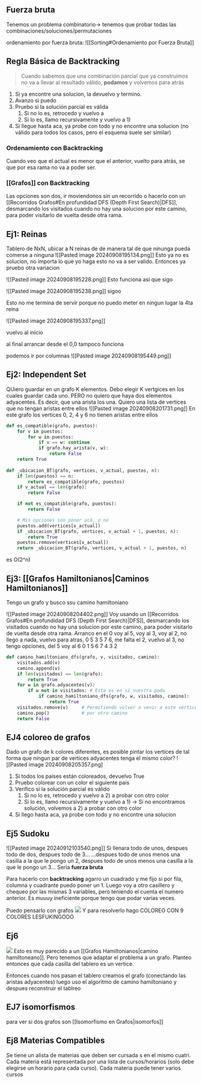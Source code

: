 ## Fuerza bruta
Tenemos un problema combinatorio-> tenemos que probar todas las combinaciones/soluciones/permutaciones

ordenamiento por fuerza bruta: ![[Sorting#Ordenamiento por Fuerza Bruta]]
## Regla Básica de Backtracking
> Cuando sabemos que una combinación parcial que ya construimos no va a llevar al resultado válido, **podamos** y volvemos para atrás


1) Si ya encontre una solucion, la devuelvo y termino.
2) Avanzo si puedo
3) Pruebo si la solución parcial es válida
	1) Si no lo es, retrocedo y vuelvo a 
	2) Si lo es, llamo recursivamente y vuelvo a 1)
4) Si llegue hasta aca, ya probe con todo y no encontre una solucion
(no válido para todos los casos, pero el esquema suele ser similar)


### Ordenamiento con Backtracking
Cuando veo que el actual es menor que el anterior, vuelto para atrás, se que por esa rama no va a poder ser.

### [[Grafos]] con Backtracking 
Las opciones son dos, ir moviendonos sin un recorrido o hacerlo con un [[Recorridos Grafos#En profundidad DFS (Depth First Search)|DFS]], desmarcando los visitados cuando no hay una solucion por este camino, para poder visitarlo de vuelta desde otra rama.


## Ej1: Reinas

Tablero de NxN, ubicar a N reinas de de manera tal de que ninunga pueda comerse a ninguna
![[Pasted image 20240908195134.png]]
Esto ya no es solucion, no importa lo que yo haga esto no va a ser valido. Entonces ya pruebo otra variacion

![[Pasted image 20240908195228.png]]
Esto funciona asi que sigo

![[Pasted image 20240908195238.png]]
sigoo

Esto no me termina de servir porque no puedo meter en ningun lugar la 4ta reina


![[Pasted image 20240908195337.png]]

vuelvo al inicio

al final arrancar desde el 0,0 tampoco funciona

podemos ir por columnas 
![[Pasted image 20240908195449.png]]


## Ej2: Independent Set 
QUiero guardar en un grafo K elementos. Debo elegir K vertgices en los cuales guardar cada uno. PERO no quiero  que haya dos elementos adyacentes. Es decir, que una arista los una. Quiero una lista de vertices que no tengan aristas entre ellos
![[Pasted image 20240908201731.png]]
En este grafo los vertices 0, 2, 4 y 6 no tienen aristas entre ellos

```python 
def es_compatible(grafo, puestos):
    for v in puestos:
        for w in puestos:
            if v == w: continue
            if grafo.hay_arista(v, w):
                return False
    return True
    
def _ubicacion_BT(grafo, vertices, v_actual, puestos, n):
    if len(puestos) == n:
        return es_compatible(grafo, puestos)
    if v_actual == len(grafo):
        return False

    if not es_compatible(grafo, puestos):
        return False

    # Mis opciones son poner acá, o no
    puestos.add(vertices[v_actual])
    if _ubicacion_BT(grafo, vertices, v_actual + 1, puestos, n):
        return True
    puestos.remove(vertices[v_actual])
    return _ubicacion_BT(grafo, vertices, v_actual + 1, puestos, n)
```

es O(2^n)



## Ej3: [[Grafos Hamiltonianos|Caminos Hamiltonianos]]
Tengo un grafo y busco ssu camino hamiltoniano


![[Pasted image 20240908204402.png]]
Voy usando un [[Recorridos Grafos#En profundidad DFS (Depth First Search)|DFS]], desmarcando los visitados cuando no hay una solucion por este camino, para poder visitarlo de vuelta desde otra rama.
Arranco en el 0 voy al 5, voy al 3, voy al 2, no llego a nada, vuelvo para atras, 
0 5 3 5 7 6, me falta el 2, vuelvo al 3, no tengo opciones, del 5 voy al 6
0 1 5 6 7 4 3 2 

```python 
def camino_hamiltoniano_dfs(grafo, v, visitados, camino):
    visitados.add(v)
    camino.append(v)
    if len(visitados) == len(grafo):
        return True
    for w in grafo.adyacentes(v):
        if w not in visitados: # Esta es en sí nuestra poda
            if camino_hamiltoniano_dfs(grafo, w, visitados, camino):
                return True
    visitados.remove(v)     # Permitiendo volver a venir a este vértice
    camino.pop()            # por otro camino
    return False
```


## EJ4 coloreo de grafos
Dado un grafo de k colores diferentes, es posible pintar los vertices de tal forma que ningun par de vertices adyacentes tenga el mismo color?
![[Pasted image 20240908205357.png]

1. Si todos los países están coloreados, devuelvo True 
2. Pruebo colorear con un color el siguiente país
3. Verifico si la solución parcial es válido
	1. Si no lo es, retrocedo y vuelvo a 2) a probar con otro color 
	2. Si lo es, llamo recursivamente y vuelvo a 1) → Si no encontramos solución, volvemos a 2) a probar con otro color  
4. Si llego hasta aca, ya probe con todo y no encontre una solucion


## Ej5 Sudoku
![[Pasted image 20240912103540.png]]
Si llenara todo de unos, despues todo de dos, despues todo de 3... ...despues todo de unos menos una casilla a la que le pongo un 2, despues todo de unos menos una casilla a la que le pongo un 3... Seria **fuerza bruta**


Para hacerlo con **backtracking** agarro un cuadrado y me fijo si por fila, columna y cuadrante puedo poner un 1. Luego voy a otro casillero y chequeo por las mismas 3 variables, pero teniendo el cuenta el numero anterior. Es muuuy ineficiente porque tengo que podar varias veces.

Puedo pensarlo con grafos
**![](https://lh7-rt.googleusercontent.com/slidesz/AGV_vUc5JM4I4822Il0z7PQkQc0GBFBDjfAGJ4DYicbTCxl43ISQI46Uq3DA4dbTymO9xSK8UV4CdECqpkPUtYpBNPk5et4pp8KoKeID9Zq4-UBJ7e3l0a19P-0ZnMXrgEgAZ2kLehSdB_s581IRjUHBviZ060yBRJM5=s2048?key=gKqW96ITNxjx2HmFvGD60A)**
Y para resolverlo hago COLOREO CON 9 COLORES LESFUKINGOOO

## Ej6
**![](https://lh7-rt.googleusercontent.com/slidesz/AGV_vUeJSGYf8qEjnuThb1oRCbvO4HwqRC7LGOUpULBu3nEEAPYnPm3QBPYxJYLaMQbSpDt4cyD3ItV608oG8vZwF0E5XuIv6DmWp_Aa5JvEAFcxXGY7soAfUVdNo-5ziXE65O9zbkIHbWMXn1s0cvw-4xnfoqo-PQk=s2048?key=gKqW96ITNxjx2HmFvGD60A)**
Esto es muy parecido a un [[Grafos Hamiltonianos|camino hamiltoneano]]. Pero tenemos que adaptar el problema a un grafo. Planteo entonces que cada casilla del tablero es un vertice.

Entonces cuando nos pasan el tablero creamos el grafo (conectando las aristas adyacentes) luego uso el algoritmo de camino hamiltoniano y despues reconstruir el tablreo



## EJ7 isomorfismos
para ver si dos grafos son [[Isomorfismo en Grafos|isomorfos]]
## Ej8 Materias Compatibles
Se tiene un alista de materias que deben ser cursada s en el mismo cuatri. Cada materia está representada por una lista de cursos/horarios (solo debe elegirse un horario para cada curso). Cada materia puede tener varios cursos
